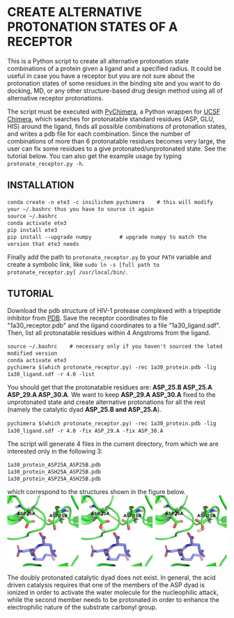 # CREATE ALTERNATIVE PROTONATION STATES OF A RECEPTOR

This is a Python script to create all alternative protonation state combinations of a protein given a ligand and a specified radius. It could be useful in case you have a receptor but you are not sure about the protonation states of some residues in the binding site and you want to do docking, MD, or any other structure-based drug design method using all of alternative receptor protonations.

The script must be executed with [PyChimera](https://pychimera.readthedocs.io/en/latest/), a Python wrappen for [UCSF Chimera](https://www.cgl.ucsf.edu/chimera/), which searches for protonatable standard residues (ASP, GLU, HIS) around the ligand, finds all possible combinations of protonation states, and writes a pdb file for each combination. Since the number of combinations of more than 6 protonatable residues becomes very large, the user can fix some residues to a give protonated/unprotonated state. See the tutorial below. You can also get the example usage by typing `protonate_receptor.py -h`.

## INSTALLATION
```
conda create -n ete3 -c insilichem pychimera	# this will modify your ~/.bashrc thus you have to source it again
source ~/.bashrc
conda activate ete3
pip install ete3
pip install --upgrade numpy			# upgrade numpy to match the version that ete3 needs
```
Finally add the path to `protonate_receptor.py` to your `PATH` variable and create a symbolic link, like `sudo ln -s [full path to protonate_receptor.py] /usr/local/bin/`. 

## TUTORIAL

Download the pdb structure of HIV-1 protease complexed with a tripeptide inhibitor from [PDB](https://www.rcsb.org/structure/1A30). Save the receptor coordinates to file "1a30_receptor.pdb" and the ligand coordinates to a file "1a30_ligand.sdf". Then, list all protonatable residues within 4 Angstroms from the ligand.

```
source ~/.bashrc	# necessary only if you haven't sourced the lated modified version
conda activate ete3
pychimera $(which protonate_receptor.py) -rec 1a30_protein.pdb -lig 1a30_ligand.sdf -r 4.0 -list
```

You should get that the protonatable residues are: **ASP_25.B ASP_25.A ASP_29.A ASP_30.A**. We want to keep **ASP_29.A ASP_30.A** fixed to the unprotonated state and create alternative protonations for all the rest (namely the catalytic dyad **ASP_25.B and ASP_25.A**).

`pychimera $(which protonate_receptor.py) -rec 1a30_protein.pdb -lig 1a30_ligand.sdf -r 4.0 -fix ASP_29.A -fix ASP_30.A`

The script will generate 4 files in the current directory, from which we are interested only in the following 3:
```
1a30_protein_ASP25A_ASP25B.pdb
1a30_protein_ASH25A_ASP25B.pdb
1a30_protein_ASP25A_ASH25B.pdb
```
which correspond to the structures shown in the figure below.
![3 alternative protonation states of the catalytic dyad in the HIV-1 protease.](images/1a30_all_protonations.png)

The doubly protonated catalytic dyad does not exist. In general, the acid driven catalysis requires that one of the members of the ASP dyad is ionized in order to 
activate the water molecule for the nucleophilic attack, while the second member needs to be protonated in order to enhance the electrophilic nature of the substrate 
carbonyl group.

